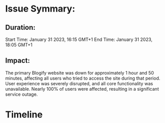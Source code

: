 <h1> Issue Symmary: </h1>
<h2>	Duration: </h2>
		Start Time: January 31 2023, 16:15 GMT+1
		End Time: January 31 2023, 18:05 GMT+1
<h2>	Impact: </h2>
		The primary Blogify website was down for approximately 1 hour and 50 minutes, affecting all users who tried to access the site during that period.
		User experience was severely disrupted, and all core functionality was unavailable.
		Nearly 100% of users were affected, resulting in a significant service outage.

<h1> Timeline </h1>

